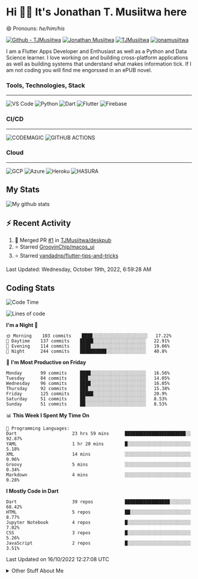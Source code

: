 # Hi 👋🏾 It's Jonathan T. Musiitwa here 

😄 Pronouns: *he/him/his*

[![Github - TJMusiitwa](https://img.shields.io/badge/TJMusiitwa-2ea44f?logo=github)](https://github.com/TJMusiitwa)  [![Jonathan Musiitwa](https://img.shields.io/badge/Jonathan_Musiitwa-blue?logo=linkedin&logoColor=lightblue)](https://www.linkedin.com/in/jonathan-musiitwa-a1107610a/)  [![TJMusiitwa](https://img.shields.io/badge/TJMusiitwa-lightblue?logo=twitter&logoColor=white)](https://twitter.com/TJMusiitwa)
[![jonamusiitwa](https://img.shields.io/badge/jonamusiitwa-white?logo=microsoft-outlook&logoColor=blue)](mailto:jonamusiitwa@outlook.com)




I am a Flutter Apps Developer and Enthusiast as well as a Python and Data Science learner. I love working on and building cross-platform applications as well as building systems that understand what makes information tick. If I am not coding you will find me engorssed in an ePUB novel.

### Tools, Technologies, Stack
<hr>

![VS Code](https://img.shields.io/badge/VS_Code-blue?style=for-the-badge&logo=visual-studio-code) ![Python](https://img.shields.io/badge/Python-lightgrey?style=for-the-badge&logo=python)  ![Dart](https://img.shields.io/badge/Dart-informational?style=for-the-badge&logo=dart) ![Flutter](https://img.shields.io/badge/Flutter-informational?style=for-the-badge&logo=flutter)  ![Firebase](https://img.shields.io/badge/Firebase-yellow?style=for-the-badge&logo=firebase&)
### CI/CD
<hr>

![CODEMAGIC](https://img.shields.io/badge/CODEMAGIC-orange?style=for-the-badge&logo=codemagic&logoColor=white) ![GITHUB ACTIONS](https://img.shields.io/badge/GITHUB_ACTIONS-black?style=for-the-badge&logo=github-actions&logoColor=white)

### Cloud
<hr>

![GCP](https://img.shields.io/badge/Google_Cloud-lightgrey?style=for-the-badge&logo=google-cloud) ![Azure](https://img.shields.io/badge/Microsoft_Azure-lightblue?style=for-the-badge&logo=microsoft-azure) ![Heroku](https://img.shields.io/badge/Heroku-purple?style=for-the-badge&logo=heroku) ![HASURA](https://img.shields.io/badge/HASURA-lightblue?style=for-the-badge&logo=hasura&logoColor=white)

## My Stats

![My github stats](https://github-readme-stats.vercel.app/api?username=TJMusiitwa&show_icons=true&count_private=true&theme=algolia)

## ⚡ Recent Activity
<!--RECENT_ACTIVITY:start-->
1. 🎉 Merged PR [#1](https://github.com/TJMusiitwa/deskpub/pull/1) in [TJMusiitwa/deskpub](https://github.com/TJMusiitwa/deskpub)
2. ⭐ Starred [GroovinChip/macos_ui](https://github.com/GroovinChip/macos_ui)
3. ⭐ Starred [vandadnp/flutter-tips-and-tricks](https://github.com/vandadnp/flutter-tips-and-tricks)
<!--RECENT_ACTIVITY:end-->

<!--RECENT_ACTIVITY:last_update-->
Last Updated: Wednesday, October 19th, 2022, 6:59:28 AM
<!--RECENT_ACTIVITY:last_update_end-->

## Coding Stats
<!--START_SECTION:waka-->
![Code Time](http://img.shields.io/badge/Code%20Time-2%2C396%20hrs-blue)

![Lines of code](https://img.shields.io/badge/From%20Hello%20World%20I%27ve%20Written-5%20Million%20lines%20of%20code-blue)

**I'm a Night 🦉** 

```text
🌞 Morning    103 commits    ████░░░░░░░░░░░░░░░░░░░░░   17.22% 
🌆 Daytime    137 commits    █████░░░░░░░░░░░░░░░░░░░░   22.91% 
🌃 Evening    114 commits    ████░░░░░░░░░░░░░░░░░░░░░   19.06% 
🌙 Night      244 commits    ██████████░░░░░░░░░░░░░░░   40.8%

```
📅 **I'm Most Productive on Friday** 

```text
Monday       99 commits     ████░░░░░░░░░░░░░░░░░░░░░   16.56% 
Tuesday      84 commits     ███░░░░░░░░░░░░░░░░░░░░░░   14.05% 
Wednesday    96 commits     ████░░░░░░░░░░░░░░░░░░░░░   16.05% 
Thursday     92 commits     ███░░░░░░░░░░░░░░░░░░░░░░   15.38% 
Friday       125 commits    █████░░░░░░░░░░░░░░░░░░░░   20.9% 
Saturday     51 commits     ██░░░░░░░░░░░░░░░░░░░░░░░   8.53% 
Sunday       51 commits     ██░░░░░░░░░░░░░░░░░░░░░░░   8.53%

```


📊 **This Week I Spent My Time On** 

```text
💬 Programming Languages: 
Dart                     23 hrs 59 mins      ███████████████████████░░   92.87% 
YAML                     1 hr 20 mins        █░░░░░░░░░░░░░░░░░░░░░░░░   5.18% 
XML                      14 mins             ░░░░░░░░░░░░░░░░░░░░░░░░░   0.96% 
Groovy                   5 mins              ░░░░░░░░░░░░░░░░░░░░░░░░░   0.34% 
Markdown                 4 mins              ░░░░░░░░░░░░░░░░░░░░░░░░░   0.28%

```

**I Mostly Code in Dart** 

```text
Dart                     39 repos            █████████████████░░░░░░░░   68.42% 
HTML                     5 repos             ██░░░░░░░░░░░░░░░░░░░░░░░   8.77% 
Jupyter Notebook         4 repos             █░░░░░░░░░░░░░░░░░░░░░░░░   7.02% 
CSS                      3 repos             █░░░░░░░░░░░░░░░░░░░░░░░░   5.26% 
JavaScript               2 repos             █░░░░░░░░░░░░░░░░░░░░░░░░   3.51%

```



 Last Updated on 16/10/2022 12:27:08 UTC
<!--END_SECTION:waka-->

<details>
  <summary>Other Stuff About Me</summary>
  
- Preference for e-books over physical books.
  
 - While Coding, Listening Music and developing useful code. ⭐️
  
  - Reading Novels, Action and Adventure, Autobiography & Biography, Comics, Detective and Mystery, Fantasy, Romance, Sci-Fi...pretty much if you know my novel genres, you already know all my movie and tv genres as well. 😉
  
  - I have a surprising affinity for musical artisits whose names start with the letter '**J**'.
  - A big Formula 1 🏎 fan...a great need for speed. Go Team **MercedesAMG**
 </details>
